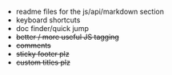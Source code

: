 - readme files for the js/api/markdown section
- keyboard shortcuts
- doc finder/quick jump
- ~~better / more useful JS tagging~~
- ~~comments~~
- ~~sticky footer plz~~
- ~~custom titles plz~~